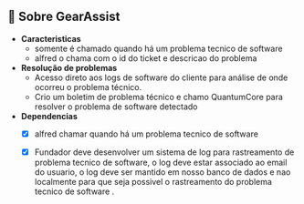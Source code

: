 ## 📖 Sobre GearAssist 
- **Caracteristicas**  
  - somente é chamado quando há um problema tecnico de software 
  - alfred o chama com o id do ticket e descricao do problema 
- **Resolução de problemas** 
    - Acesso direto aos logs de software do cliente para análise de onde ocorreu o problema técnico. 
    - Crio um boletim de problema técnico e chamo  QuantumCore para resolver o problema de software detectado 
- **Dependencias** 
  - [X] alfred chamar quando há um problema tecnico de software 
  - [X] Fundador deve desenvolver um sistema de log para rastreamento de problema tecnico de software, o log deve estar associado ao email do usuario, o log deve ser mantido em nosso banco de dados e nao localmente para que seja possivel o rastreamento do problema tecnico de software .







    